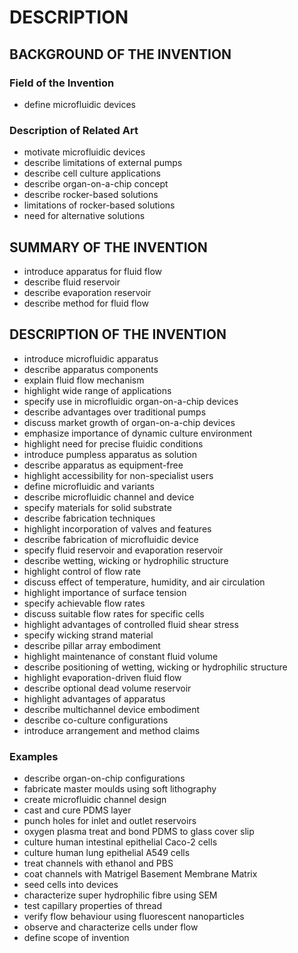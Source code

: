 # DESCRIPTION

## BACKGROUND OF THE INVENTION

### Field of the Invention

- define microfluidic devices

### Description of Related Art

- motivate microfluidic devices
- describe limitations of external pumps
- describe cell culture applications
- describe organ-on-a-chip concept
- describe rocker-based solutions
- limitations of rocker-based solutions
- need for alternative solutions

## SUMMARY OF THE INVENTION

- introduce apparatus for fluid flow
- describe fluid reservoir
- describe evaporation reservoir
- describe method for fluid flow

## DESCRIPTION OF THE INVENTION

- introduce microfluidic apparatus
- describe apparatus components
- explain fluid flow mechanism
- highlight wide range of applications
- specify use in microfluidic organ-on-a-chip devices
- describe advantages over traditional pumps
- discuss market growth of organ-on-a-chip devices
- emphasize importance of dynamic culture environment
- highlight need for precise fluidic conditions
- introduce pumpless apparatus as solution
- describe apparatus as equipment-free
- highlight accessibility for non-specialist users
- define microfluidic and variants
- describe microfluidic channel and device
- specify materials for solid substrate
- describe fabrication techniques
- highlight incorporation of valves and features
- describe fabrication of microfluidic device
- specify fluid reservoir and evaporation reservoir
- describe wetting, wicking or hydrophilic structure
- highlight control of flow rate
- discuss effect of temperature, humidity, and air circulation
- highlight importance of surface tension
- specify achievable flow rates
- discuss suitable flow rates for specific cells
- highlight advantages of controlled fluid shear stress
- specify wicking strand material
- describe pillar array embodiment
- highlight maintenance of constant fluid volume
- describe positioning of wetting, wicking or hydrophilic structure
- highlight evaporation-driven fluid flow
- describe optional dead volume reservoir
- highlight advantages of apparatus
- describe multichannel device embodiment
- describe co-culture configurations
- introduce arrangement and method claims

### Examples

- describe organ-on-chip configurations
- fabricate master moulds using soft lithography
- create microfluidic channel design
- cast and cure PDMS layer
- punch holes for inlet and outlet reservoirs
- oxygen plasma treat and bond PDMS to glass cover slip
- culture human intestinal epithelial Caco-2 cells
- culture human lung epithelial A549 cells
- treat channels with ethanol and PBS
- coat channels with Matrigel Basement Membrane Matrix
- seed cells into devices
- characterize super hydrophilic fibre using SEM
- test capillary properties of thread
- verify flow behaviour using fluorescent nanoparticles
- observe and characterize cells under flow
- define scope of invention

